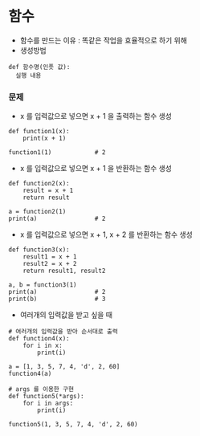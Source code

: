 # 함수

- 함수를 만드는 이유 : 똑같은 작업을 효율적으로 하기 위해
- 생성방법
```
def 함수명(인풋 값):
  실행 내용
```

### 문제
- x 를 입력값으로 넣으면 x + 1 을 출력하는 함수 생성
```
def function1(x):
    print(x + 1)

function1(1)            # 2
```

- x 를 입력값으로 넣으면 x + 1 을 반환하는 함수 생성
```
def function2(x):
    result = x + 1
    return result

a = function2(1)
print(a)                # 2
```


- x 를 입력값으로 넣으면 x + 1, x + 2 를 반환하는 함수 생성
```
def function3(x):
    result1 = x + 1
    result2 = x + 2
    return result1, result2

a, b = function3(1)
print(a)                # 2
print(b)                # 3
```

- 여러개의 입력값을 받고 싶을 때
```
# 여러개의 입력값을 받아 순서대로 출력
def function4(x):
    for i in x:
        print(i)

a = [1, 3, 5, 7, 4, 'd', 2, 60]
function4(a)
```

```
# args 를 이용한 구현
def function5(*args):
    for i in args:
        print(i)

function5(1, 3, 5, 7, 4, 'd', 2, 60)
```